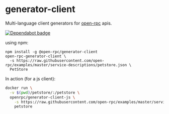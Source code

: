 # generator-client
Multi-language client generators for [open-rpc](https://github.com/open-rpc/spec) apis.

[![Dependabot badge](https://img.shields.io/badge/Dependabot-enabled-brightgreen.svg?logo=dependabot)](https://dependabot.com/)

using npm:
```
npm install -g @open-rpc/generator-client
open-rpc-generator-client \
  -s https://raw.githubusercontent.com/open-rpc/examples/master/service-descriptions/petstore.json \
  PetStore
```
In action (for a js client):
```sh
docker run \
  -v $(pwd)/petstore/:/petstore \
  openrpc/generator-client-js \
    -s https://raw.githubusercontent.com/open-rpc/examples/master/service-descriptions/petstore.json
    petstore
```

